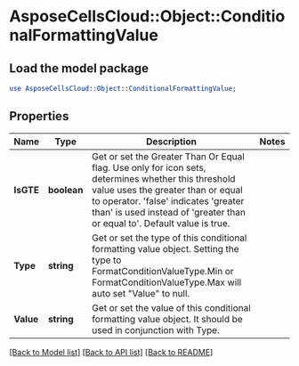 # AsposeCellsCloud::Object::ConditionalFormattingValue 

## Load the model package
```perl
use AsposeCellsCloud::Object::ConditionalFormattingValue;
```

## Properties
Name | Type | Description | Notes
------------ | ------------- | ------------- | -------------
**IsGTE** | **boolean** | Get or set the Greater Than Or Equal flag.             Use only for icon sets, determines whether this threshold value uses             the greater than or equal to operator.             'false' indicates 'greater than' is used instead of 'greater than or equal to'.            Default value is true.  |
**Type** | **string** | Get or set the type of this conditional formatting value object.            Setting the type to FormatConditionValueType.Min or FormatConditionValueType.Max             will auto set "Value" to null.  |
**Value** | **string** | Get or set the value of this conditional formatting value object.            It should be used in conjunction with Type.  |  

[[Back to Model list]](../README.md#documentation-for-models) [[Back to API list]](../README.md#documentation-for-api-endpoints) [[Back to README]](../README.md)

